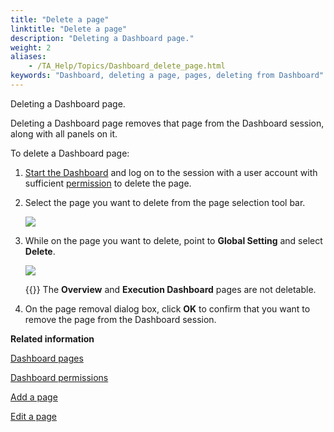 ```yaml
--- 
title: "Delete a page"
linktitle: "Delete a page"
description: "Deleting a Dashboard page."
weight: 2
aliases: 
    - /TA_Help/Topics/Dashboard_delete_page.html
keywords: "Dashboard, deleting a page, pages, deleting from Dashboard"
---
```


Deleting a Dashboard page.

Deleting a Dashboard page removes that page from the Dashboard session, along with all panels on it.

To delete a Dashboard page:

1.  [Start the Dashboard](/TA_Help/Topics/Dashboard_starting.html) and log on to the session with a user account with sufficient [permission](/TA_Help/Topics/Dashboard_authentication_permissions.html) to delete the page.

2.  Select the page you want to delete from the page selection tool bar.

    ![](/images/TA_Help/Images/Dashboard_default_pages.png)

3.  While on the page you want to delete, point to **Global Setting** and select **Delete**.

    ![](/images/TA_Help/Images/Dashboard_delete_page.png)

    {{<restriction>}} The **Overview** and **Execution Dashboard** pages are not deletable.

4.  On the page removal dialog box, click **OK** to confirm that you want to remove the page from the Dashboard session.





**Related information**  


[Dashboard pages](/TA_Help/Topics/Dashboard_pages.html)

[Dashboard permissions](/TA_Help/Topics/Dashboard_authentication_permissions.html)

[Add a page](/TA_Help/Topics/Dashboard_add_page.html)

[Edit a page](/TA_Help/Topics/Dashboard_edit_page.html)

